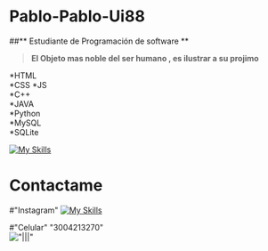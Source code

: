 # Pablo-Pablo-Ui88  
##** Estudiante de Programación de software **  

> **El Objeto mas noble del ser humano , es ilustrar a su projimo**

*HTML  
*CSS 
*JS  
*C++   
*JAVA  
*Python  
*MySQL  
*SQLite  

  [![My Skills](https://skillicons.dev/icons?i=html,css,js,cpp,java,py,mysql,sqlite)](https://skillicons.dev)  

  # Contactame  
   
 #"Instagram"
   [![My Skills](https://skillicons.dev/icons?i=instagram)](https://skillicons.dev)   

#"Celular"
"3004213270"   
!["|||"](URL "[Leon De Fu](https://pin.it/1Lt5dSC1R)")
  
